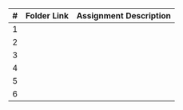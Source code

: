 |   #   | Folder Link | Assignment Description |
| :---: | ----------- | ---------------------- |
| 1 | []() | |
| 2 | []() | |
| 3 | []() | |
| 4 | []() | |
| 5 | []() | |
| 6 | []() | |
